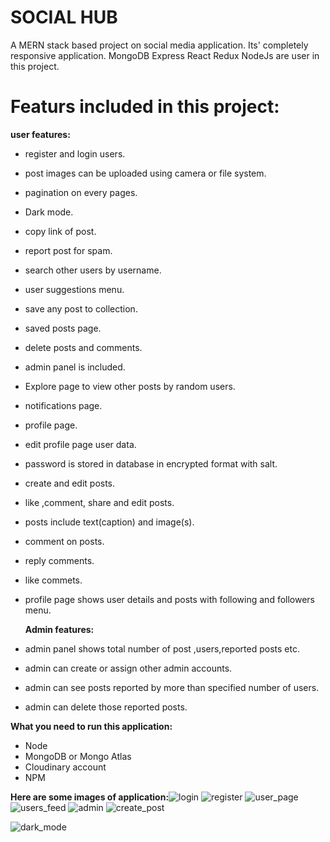 
# SOCIAL HUB
A MERN stack based project on social media application. Its' completely responsive application.
MongoDB Express React Redux NodeJs are user in this project.

# Featurs included in this project:

**user features:**
 - register and login users. 
 - post images can be uploaded using camera or file system.
 - pagination on every pages.
 - Dark mode.
 - copy link of post.
 - report post for spam.
 - search other users by username.
 - user suggestions menu. 
 - save any post to collection.
 - saved posts page.
 - delete posts and comments.
 - admin panel is included.
 - Explore page to view other posts by random users.
 - notifications page.
 - profile page.
 - edit profile page user data.
 - password is stored in database in encrypted format with salt.
 - create and edit posts.
 - like ,comment, share and edit posts.
 - posts include text(caption) and image(s).
 - comment on posts.
 - reply comments.
 - like commets.
 - profile page shows user details and posts with following and followers menu.



   **Admin features:**
   

 - admin panel shows total number of post ,users,reported posts etc.
 - admin can create or assign other admin accounts.
 - admin can see posts reported by more than specified number of users.
 - admin can delete those reported posts.


**What you need to run this application:**

 - Node 
 - MongoDB or Mongo Atlas
 - Cloudinary account
 - NPM

**Here are some images of application:**![login](https://user-images.githubusercontent.com/54399942/143185924-c5e2f862-8ff1-4f0c-b6ee-fbc310c441fa.png)
![register](https://user-images.githubusercontent.com/54399942/143185993-9fedf1fe-0835-4b80-8099-f5f50e3f75c6.png)
![user_page](https://user-images.githubusercontent.com/54399942/143186019-947fe630-80a3-4045-ae60-a6aae00da666.png)
![users_feed](https://user-images.githubusercontent.com/54399942/143186053-f418a637-f46a-4ea9-b9d3-39cb15101fc7.png)
![admin](https://user-images.githubusercontent.com/54399942/143186231-50bbdba0-64fa-4297-976d-7626c3ffcd81.png)
![create_post](https://user-images.githubusercontent.com/54399942/143186406-c94d5c62-be44-431d-b30e-f5b303fe884e.png)

![dark_mode](https://user-images.githubusercontent.com/54399942/143186101-9f9fe298-6e0c-416f-afc2-2f836021dab7.png)





